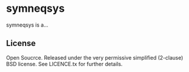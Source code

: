 symneqsys
=========

symneqsys is a...

## License
Open Soucrce. Released under the very permissive simplified (2-clause) BSD license. See LICENCE.tx for further details.
